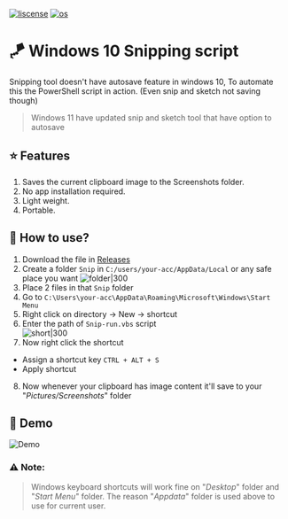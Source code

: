[![liscense](https://img.shields.io/badge/Liscense-MIT-blue)](https://github.com/astrohexdev/windows-snip-script/blob/main/LICENSE)
[![os](https://img.shields.io/badge/OS-Windows-green)](#)
# 🪁 Windows 10 Snipping script
Snipping tool doesn't have autosave feature in windows 10, To automate this the PowerShell script in action.
(Even snip and sketch not saving though)
> Windows 11 have updated snip and sketch tool that have option to autosave
## ⭐ Features
1. Saves the current clipboard image to the Screenshots folder.
2. No app installation required.
3. Light weight.
4. Portable.
## 🧧 How to use?
1. Download the file in [Releases](https://github.com/astrohexdev/windows-snip-script/releases)  
2. Create a folder `Snip` in `C:/users/your-acc/AppData/Local` or any safe place you want ![folder|300](https://i.imgur.com/109tLau.png)
3. Place 2 files in that `Snip` folder
4. Go to `C:\Users\your-acc\AppData\Roaming\Microsoft\Windows\Start Menu`
5. Right click on directory -> New -> shortcut
6. Enter the path of  `Snip-run.vbs` script  
![short|300](https://i.imgur.com/iee3kSh.png)  
7. Now right click the shortcut
  * Assign a shortcut key `CTRL + ALT + S`
  * Apply shortcut
8. Now whenever your clipboard has image content it'll save to your "_Pictures/Screenshots_" folder
## 🍭 Demo
![Demo](https://github.com/user-attachments/assets/b66e7229-b3de-43a1-83ec-fde57f90c3c9)
### ⚠ Note:
> Windows keyboard shortcuts will work fine on "_Desktop_" folder and "_Start Menu_" folder.
The reason "_Appdata_" folder is used above to use for current user.
